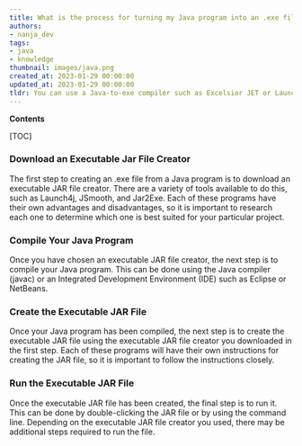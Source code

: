 ```yaml
---
title: What is the process for turning my Java program into an .exe file?
authors:
- nanja_dev
tags:
- java
- knowledge
thumbnail: images/java.png
created_at: 2023-01-29 00:00:00
updated_at: 2023-01-29 00:00:00
tldr: You can use a Java-to-exe compiler such as Excelsior JET or Launch4j to convert your Java program to an .exe file.
---
```


**Contents**

[TOC]

### Download an Executable Jar File Creator
The first step to creating an .exe file from a Java program is to download an executable JAR file creator. There are a variety of tools available to do this, such as Launch4j, JSmooth, and Jar2Exe. Each of these programs have their own advantages and disadvantages, so it is important to research each one to determine which one is best suited for your particular project.

### Compile Your Java Program
Once you have chosen an executable JAR file creator, the next step is to compile your Java program. This can be done using the Java compiler (javac) or an Integrated Development Environment (IDE) such as Eclipse or NetBeans.

### Create the Executable JAR File
Once your Java program has been compiled, the next step is to create the executable JAR file using the executable JAR file creator you downloaded in the first step. Each of these programs will have their own instructions for creating the JAR file, so it is important to follow the instructions closely.

### Run the Executable JAR File
Once the executable JAR file has been created, the final step is to run it. This can be done by double-clicking the JAR file or by using the command line. Depending on the executable JAR file creator you used, there may be additional steps required to run the file.
